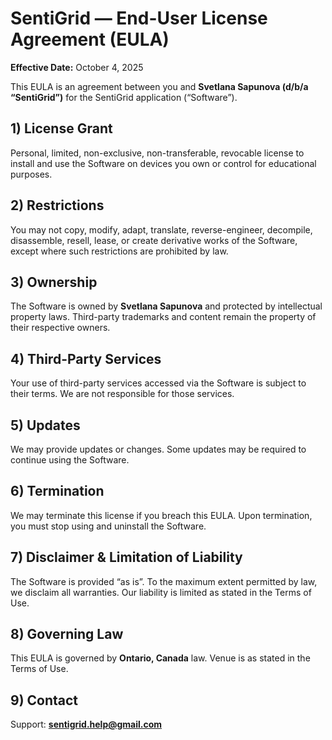 # SentiGrid — End-User License Agreement (EULA)
**Effective Date:** October 4, 2025

This EULA is an agreement between you and **Svetlana Sapunova (d/b/a “SentiGrid”)** for the SentiGrid application (“Software”).

## 1) License Grant
Personal, limited, non-exclusive, non-transferable, revocable license to install and use the Software on devices you own or control for educational purposes.

## 2) Restrictions
You may not copy, modify, adapt, translate, reverse-engineer, decompile, disassemble, resell, lease, or create derivative works of the Software, except where such restrictions are prohibited by law.

## 3) Ownership
The Software is owned by **Svetlana Sapunova** and protected by intellectual property laws. Third-party trademarks and content remain the property of their respective owners.

## 4) Third-Party Services
Your use of third-party services accessed via the Software is subject to their terms. We are not responsible for those services.

## 5) Updates
We may provide updates or changes. Some updates may be required to continue using the Software.

## 6) Termination
We may terminate this license if you breach this EULA. Upon termination, you must stop using and uninstall the Software.

## 7) Disclaimer & Limitation of Liability
The Software is provided “as is”. To the maximum extent permitted by law, we disclaim all warranties. Our liability is limited as stated in the Terms of Use.

## 8) Governing Law
This EULA is governed by **Ontario, Canada** law. Venue is as stated in the Terms of Use.

## 9) Contact
Support: **sentigrid.help@gmail.com**
